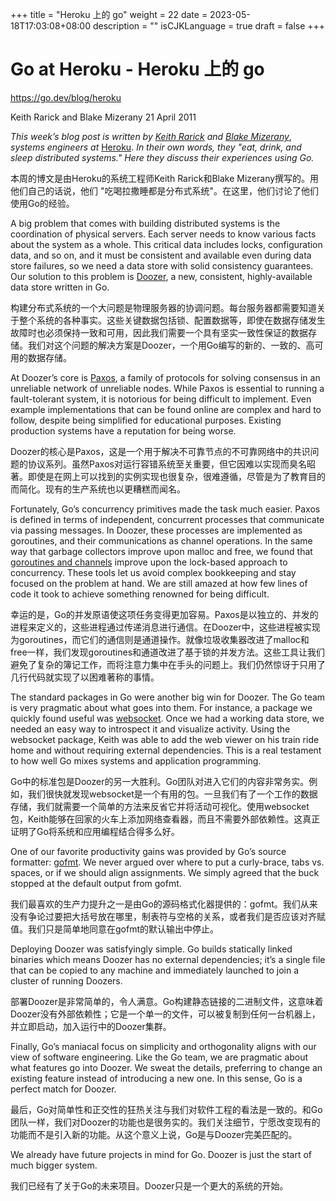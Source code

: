 +++
title = "Heroku 上的 go"
weight = 22
date = 2023-05-18T17:03:08+08:00
description = ""
isCJKLanguage = true
draft = false
+++

# Go at Heroku - Heroku 上的 go

https://go.dev/blog/heroku

Keith Rarick and Blake Mizerany
21 April 2011

*This week’s blog post is written by* [*Keith Rarick*](http://xph.us/) *and* [*Blake Mizerany*](http://itsbonus.heroku.com/), *systems engineers at* [Heroku](http://www.heroku.com/). *In their own words, they "eat, drink, and sleep distributed systems." Here they discuss their experiences using Go.*

本周的博文是由Heroku的系统工程师Keith Rarick和Blake Mizerany撰写的。用他们自己的话说，他们 "吃喝拉撒睡都是分布式系统"。在这里，他们讨论了他们使用Go的经验。

A big problem that comes with building distributed systems is the coordination of physical servers. Each server needs to know various facts about the system as a whole. This critical data includes locks, configuration data, and so on, and it must be consistent and available even during data store failures, so we need a data store with solid consistency guarantees. Our solution to this problem is [Doozer](http://xph.us/2011/04/13/introducing-doozer.html), a new, consistent, highly-available data store written in Go.

构建分布式系统的一个大问题是物理服务器的协调问题。每台服务器都需要知道关于整个系统的各种事实。这些关键数据包括锁、配置数据等，即使在数据存储发生故障时也必须保持一致和可用，因此我们需要一个具有坚实一致性保证的数据存储。我们对这个问题的解决方案是Doozer，一个用Go编写的新的、一致的、高可用的数据存储。

At Doozer’s core is [Paxos](http://en.wikipedia.org/wiki/Paxos_(computer_science)), a family of protocols for solving consensus in an unreliable network of unreliable nodes. While Paxos is essential to running a fault-tolerant system, it is notorious for being difficult to implement. Even example implementations that can be found online are complex and hard to follow, despite being simplified for educational purposes. Existing production systems have a reputation for being worse.

Doozer的核心是Paxos，这是一个用于解决不可靠节点的不可靠网络中的共识问题的协议系列。虽然Paxos对运行容错系统至关重要，但它因难以实现而臭名昭著。即使是在网上可以找到的实例实现也很复杂，很难遵循，尽管是为了教育目的而简化。现有的生产系统也以更糟糕而闻名。

Fortunately, Go’s concurrency primitives made the task much easier. Paxos is defined in terms of independent, concurrent processes that communicate via passing messages. In Doozer, these processes are implemented as goroutines, and their communications as channel operations. In the same way that garbage collectors improve upon malloc and free, we found that [goroutines and channels](https://blog.golang.org/2010/07/share-memory-by-communicating.html) improve upon the lock-based approach to concurrency. These tools let us avoid complex bookkeeping and stay focused on the problem at hand. We are still amazed at how few lines of code it took to achieve something renowned for being difficult.

幸运的是，Go的并发原语使这项任务变得更加容易。Paxos是以独立的、并发的进程来定义的，这些进程通过传递消息进行通信。在Doozer中，这些进程被实现为goroutines，而它们的通信则是通道操作。就像垃圾收集器改进了malloc和free一样，我们发现goroutines和通道改进了基于锁的并发方法。这些工具让我们避免了复杂的簿记工作，而将注意力集中在手头的问题上。我们仍然惊讶于只用了几行代码就实现了以困难著称的事情。

The standard packages in Go were another big win for Doozer. The Go team is very pragmatic about what goes into them. For instance, a package we quickly found useful was [websocket](https://go.dev/pkg/websocket/). Once we had a working data store, we needed an easy way to introspect it and visualize activity. Using the websocket package, Keith was able to add the web viewer on his train ride home and without requiring external dependencies. This is a real testament to how well Go mixes systems and application programming.

Go中的标准包是Doozer的另一大胜利。Go团队对进入它们的内容非常务实。例如，我们很快就发现websocket是一个有用的包。一旦我们有了一个工作的数据存储，我们就需要一个简单的方法来反省它并将活动可视化。使用websocket包，Keith能够在回家的火车上添加网络查看器，而且不需要外部依赖性。这真正证明了Go将系统和应用编程结合得多么好。

One of our favorite productivity gains was provided by Go’s source formatter: [gofmt](https://go.dev/cmd/gofmt/). We never argued over where to put a curly-brace, tabs vs. spaces, or if we should align assignments. We simply agreed that the buck stopped at the default output from gofmt.

我们最喜欢的生产力提升之一是由Go的源码格式化器提供的：gofmt。我们从来没有争论过要把大括号放在哪里，制表符与空格的关系，或者我们是否应该对齐赋值。我们只是简单地同意在gofmt的默认输出中停止。

Deploying Doozer was satisfyingly simple. Go builds statically linked binaries which means Doozer has no external dependencies; it’s a single file that can be copied to any machine and immediately launched to join a cluster of running Doozers.

部署Doozer是非常简单的，令人满意。Go构建静态链接的二进制文件，这意味着Doozer没有外部依赖性；它是一个单一的文件，可以被复制到任何一台机器上，并立即启动，加入运行中的Doozer集群。

Finally, Go’s maniacal focus on simplicity and orthogonality aligns with our view of software engineering. Like the Go team, we are pragmatic about what features go into Doozer. We sweat the details, preferring to change an existing feature instead of introducing a new one. In this sense, Go is a perfect match for Doozer.

最后，Go对简单性和正交性的狂热关注与我们对软件工程的看法是一致的。和Go团队一样，我们对Doozer的功能也是很务实的。我们关注细节，宁愿改变现有的功能而不是引入新的功能。从这个意义上说，Go是与Doozer完美匹配的。

We already have future projects in mind for Go. Doozer is just the start of much bigger system.

我们已经有了关于Go的未来项目。Doozer只是一个更大的系统的开始。
